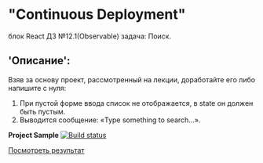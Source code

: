 # "Continuous Deployment"  
блок React ДЗ №12.1(Observable) задача: Поиск.

## 'Описание': 
Взяв за основу проект, рассмотренный на лекции, доработайте его либо напишите с нуля:  
1. При пустой форме ввода список не отображается, в state он должен быть пустым.
2. Выводится сообщение: «Type something to search...». 

**Project Sample** [![Build status](https://ci.appveyor.com/api/projects/status/f36b2ue8w71rnfwp?svg=true)](https://ci.appveyor.com/project/Gronik4/react12-1observable-search)

[Посмотреть результат](https://gronik4.github.io/react12.1observable-search/)
